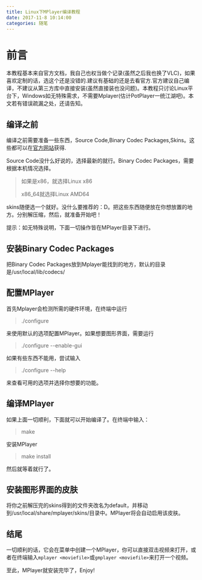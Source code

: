 ```yaml
---
title: Linux下MPlayer编译教程
date: 2017-11-8 10:14:00
categories: 随笔
---
```

# 前言

本教程基本来自官方文档，我自己也权当做个记录(虽然之后我也换了VLC)，如果喜欢定制的话，选这个还是没错的.建议有基础的还是去看官方.官方建议自己编译，不建议从第三方库中直接安装(虽然直接装也没问题)。本教程只讨论Linux平台下，Windows如无特殊需求，不需要Mplayer(估计PotPlayer一统江湖吧)。本文若有错误疏漏之处，还请告知。

## 编译之前

编译之前需要准备一些东西，Source Code,Binary Codec Packages,Skins。这些都可以在[官方网站](http://www.mplayerhq.hu/design7/dload.html)获得.

Source Code没什么好说的，选择最新的就行。Binary Codec Packages，需要根据本机情况选择。

> 如果是x86，就选择Linux x86
>
> x86_64就选择Linux AMD64

<!--more-->

skins随便选一个就好。没什么要推荐的：D。把这些东西随便放在你想放置的地方。分别解压缩，然后，就准备开始吧！

提示：如无特殊说明，下面一切操作皆在MPlayer目录下进行。

## 安装Binary Codec Packages

把Binary Codec Packages放到Mplayer能找到的地方，默认的目录是/usr/local/lib/codecs/

## 配置MPlayer

首先Mplayer会检测所需的硬件环境，在终端中运行
> ./configure

来使用默认的选项配置MPlayer。如果想要图形界面，需要运行
> ./configure --enable-gui

如果有些东西不能用，尝试输入
> ./configure --help

来查看可用的选项并选择你想要的功能。

## 编译MPlayer

如果上面一切顺利，下面就可以开始编译了。在终端中输入：
> make

安装MPlayer
> make install

然后就等着就行了。

## 安装图形界面的皮肤

将你之前解压完的skins得到的文件夹改名为default，并移动到/usr/local/share/mplayer/skins/目录中。MPlayer将会自动启用该皮肤。

## 结尾

一切顺利的话，它会在菜单中创建一个MPlayer，你可以直接双击视频来打开，或者在终端输入`mplayer <moviefile>`或`gmplayer <moviefile>`来打开一个视频。

至此，MPlayer就安装完毕了，Enjoy!